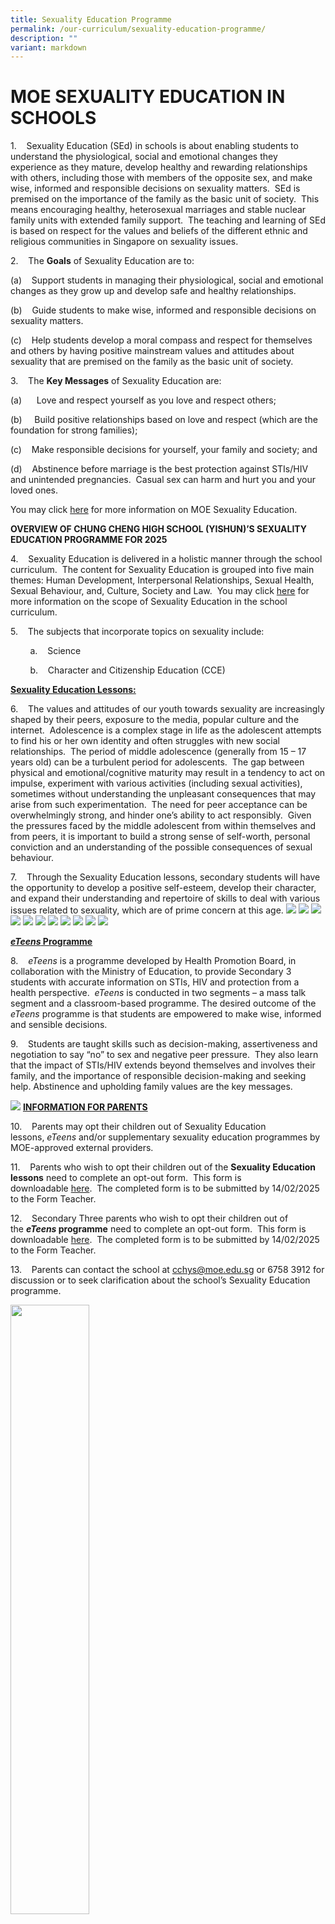 ```yaml
---
title: Sexuality Education Programme
permalink: /our-curriculum/sexuality-education-programme/
description: ""
variant: markdown
---
```

# **MOE SEXUALITY EDUCATION IN SCHOOLS**

1.&nbsp;&nbsp; &nbsp;Sexuality Education (SEd) in schools is about enabling students to understand the physiological, social and emotional changes they experience as they mature, develop healthy and rewarding relationships with others, including those with members of the opposite sex, and make wise, informed and responsible decisions on sexuality matters.&nbsp; SEd is premised on the importance of the family as the basic unit of society.&nbsp; This means encouraging healthy, heterosexual marriages and stable nuclear family units with extended family support.&nbsp; The teaching and learning of SEd is based on respect for the values and beliefs of the different ethnic and religious communities in Singapore on sexuality issues.  

2.&nbsp;&nbsp; &nbsp;The **Goals** of Sexuality Education are to:

(a)&nbsp;&nbsp; &nbsp;Support students in managing their physiological, social and emotional changes as they grow up and develop safe and healthy relationships.

(b)&nbsp;&nbsp; &nbsp;Guide students to make wise, informed and responsible decisions on sexuality matters.

(c)&nbsp;&nbsp; &nbsp;Help students develop a moral compass and respect for themselves and others by having positive mainstream values and attitudes about sexuality that are premised on the family as the basic unit of society.

3.&nbsp;&nbsp; &nbsp;The **Key Messages** of Sexuality Education are:

(a)&nbsp; &nbsp; &nbsp;&nbsp;Love and respect yourself as you love and respect others;

(b)&nbsp; &nbsp; &nbsp;Build positive relationships based on love and respect (which are the foundation for strong families);

(c)&nbsp;&nbsp; &nbsp;Make responsible decisions for yourself, your family and society; and

(d)&nbsp;&nbsp; &nbsp;Abstinence before marriage is the best protection against STIs/HIV and unintended pregnancies.&nbsp; Casual sex can harm and hurt you and your loved ones.

You may click&nbsp;[here](https://go.gov.sg/moe-sexuality-education)&nbsp;for more information on MOE Sexuality Education.

**OVERVIEW OF CHUNG CHENG HIGH SCHOOL (YISHUN)’S SEXUALITY EDUCATION PROGRAMME FOR 2025**

4.&nbsp;&nbsp; &nbsp;Sexuality Education is delivered in a holistic manner through the school curriculum.&nbsp; The content for Sexuality Education is grouped into five main themes: Human Development, Interpersonal Relationships, Sexual Health, Sexual Behaviour, and, Culture, Society and Law.&nbsp; You may click&nbsp;[here](https://go.gov.sg/moe-sexuality-education-scope)&nbsp;for more information on the scope of Sexuality Education in the school curriculum.

5.&nbsp;&nbsp; &nbsp;The subjects that incorporate topics on sexuality include:

&nbsp;&nbsp; &nbsp;&nbsp;&nbsp; &nbsp;a.&nbsp;&nbsp; &nbsp;Science

&nbsp;&nbsp; &nbsp;&nbsp;&nbsp; &nbsp;b.&nbsp;&nbsp; &nbsp;Character and Citizenship Education (CCE)

**<u>Sexuality Education Lessons:</u>**

6.&nbsp;&nbsp; &nbsp;The values and attitudes of our youth towards sexuality are increasingly shaped by their peers, exposure to the media, popular culture and the internet.&nbsp; Adolescence is a complex stage in life as the adolescent attempts to find his or her own identity and often struggles with new social relationships.&nbsp; The period of middle adolescence (generally from 15 – 17 years old) can be a turbulent period for adolescents.&nbsp; The gap between physical and emotional/cognitive maturity may result in a tendency to act on impulse, experiment with various activities (including sexual activities), sometimes without understanding the unpleasant consequences that may arise from such experimentation.&nbsp; The need for peer acceptance can be overwhelmingly strong, and hinder one’s ability to act responsibly.&nbsp; Given the pressures faced by the middle adolescent from within themselves and from peers, it is important to build a strong sense of self-worth, personal conviction and an understanding of the possible consequences of sexual behaviour.  

7.&nbsp;&nbsp; &nbsp;Through the Sexuality Education lessons, secondary students will have the opportunity to develop a positive self-esteem, develop their character, and expand their understanding and repertoire of skills to deal with various issues related to sexuality, which are of prime concern at this age.
![](/images/Our%20Curriculum/Sexuality%20Education%20Programme/2025_Info_on_SEd_for_schs_website__Secondary_Schools__CCHY_Page_01.jpg)
![](/images/Our%20Curriculum/Sexuality%20Education%20Programme/2025_Info_on_SEd_for_schs_website__Secondary_Schools__CCHY_Page_02.jpg)
![](/images/Our%20Curriculum/Sexuality%20Education%20Programme/2025_Info_on_SEd_for_schs_website__Secondary_Schools__CCHY_Page_03.jpg)
![](/images/Our%20Curriculum/Sexuality%20Education%20Programme/2025_Info_on_SEd_for_schs_website__Secondary_Schools__CCHY_Page_04.jpg)
![](/images/Our%20Curriculum/Sexuality%20Education%20Programme/2025_Info_on_SEd_for_schs_website__Secondary_Schools__CCHY_Page_05.jpg)
![](/images/Our%20Curriculum/Sexuality%20Education%20Programme/2025_Info_on_SEd_for_schs_website__Secondary_Schools__CCHY_Page_06.jpg)
![](/images/Our%20Curriculum/Sexuality%20Education%20Programme/2025_Info_on_SEd_for_schs_website__Secondary_Schools__CCHY_Page_07.jpg)
![](/images/Our%20Curriculum/Sexuality%20Education%20Programme/2025_Info_on_SEd_for_schs_website__Secondary_Schools__CCHY_Page_08.jpg)
![](/images/Our%20Curriculum/Sexuality%20Education%20Programme/2025_Info_on_SEd_for_schs_website__Secondary_Schools__CCHY_Page_09.jpg)
![](/images/Our%20Curriculum/Sexuality%20Education%20Programme/2025_Info_on_SEd_for_schs_website__Secondary_Schools__CCHY_Page_10.jpg)
![](/images/Our%20Curriculum/Sexuality%20Education%20Programme/2025_Info_on_SEd_for_schs_website__Secondary_Schools__CCHY_Page_11.jpg)

**<u><i>eTeens</i> Programme</u>**
	
8.&nbsp;&nbsp; &nbsp;_eTeens_&nbsp;is a programme developed by Health Promotion Board, in collaboration with the Ministry of Education, to provide Secondary 3 students with accurate information on STIs, HIV and protection from a health perspective.&nbsp;&nbsp;_eTeens_&nbsp;is conducted in two segments – a mass talk segment and a classroom-based programme.  The desired outcome of the *eTeens* programme is that students are empowered to make wise, informed and sensible decisions.

9.&nbsp;&nbsp; &nbsp;Students are taught skills such as decision-making, assertiveness and negotiation to say “no” to sex and negative peer pressure.&nbsp; They also learn that the impact of STIs/HIV extends beyond themselves and involves their family, and the importance of responsible decision-making and seeking help.  Abstinence and upholding family values are the key messages.

![](/images/Our%20Curriculum/Sexuality%20Education%20Programme/2025_Info_on_SEd_for_schs_website__Secondary_Schools__CCHY_Page_12.jpg)
**<u>INFORMATION FOR PARENTS</u>**

10.&nbsp;&nbsp; &nbsp;Parents may opt their children out of Sexuality Education lessons,&nbsp;_eTeens_&nbsp;and/or supplementary sexuality education programmes by MOE-approved external providers.  

11.&nbsp;&nbsp; &nbsp;Parents who wish to opt their children out of the&nbsp;**Sexuality Education lessons**&nbsp;need to complete an opt-out form.&nbsp; This form is downloadable&nbsp;[here](/files/Our%20Curriculum/Sexuality%20Education%20Programme/ANNEX_A.pdf).&nbsp;&nbsp;The completed form is to be submitted by 14/02/2025 to the Form Teacher.

12.&nbsp;&nbsp; &nbsp;Secondary Three parents who wish to opt their children out of the&nbsp;**_eTeens_&nbsp;programme**&nbsp;need to complete an opt-out form.&nbsp; This form is downloadable&nbsp;[here](/files/Our%20Curriculum/Sexuality%20Education%20Programme/ANNEX_B_eTeens_Opt_Out.pdf).&nbsp;&nbsp;The completed form is to be submitted by 14/02/2025 to the Form Teacher.

13.&nbsp;&nbsp; &nbsp;Parents can contact the school at&nbsp;[cchys@moe.edu.sg](mailto:cchys@moe.edu.sg)&nbsp;or 6758 3912 for discussion or to seek clarification about the school’s Sexuality Education programme.



<img src="/images/pavilion.png" style="width:50%">